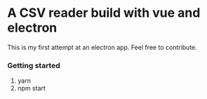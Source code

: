 # A CSV reader build with vue and electron

This is my first attempt at an electron app. Feel free to contribute.

### Getting started

1. yarn
2. npm start